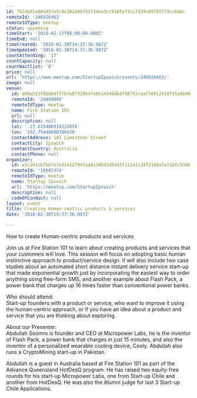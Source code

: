 ```yaml
---
id: 7654bd1e601837e5c0e382d49f51f34ea3cc918fe73cc7439c89755774cc64bc
remoteId: '246926463'
remoteIdType: meetup
status: upcoming
timeStart: '2018-02-13T08:00:00.000Z'
timeEnd: null
timeCreated: '2018-01-30T14:37:36.987Z'
timeUpdated: '2018-01-30T14:37:36.987Z'
countAttending: '17'
countCapacity: null
countWaitlist: '0'
price: null
url: 'https://www.meetup.com/StartupIpswich/events/246926463/'
image: null
venue:
  id: d09a513f86804ff7b7e07339b47e05a43468b4f98753caa778912418735a0b90
  remoteId: '24409009'
  remoteIdType: meetup
  name: Fire Station 101
  url: null
  description: null
  lat: '-27.615400314331055'
  lon: '152.75448608398438'
  contactAddress: 101 Limestone Street
  contactCity: Ipswich
  contactCountry: Australia
  contactPhone: null
organizer:
  id: e1c241cb7bb7e7e31412f9d7aa8134042d5d43f11141c34f2168a5a21bfc9386
  remoteId: '18507374'
  remoteIdType: meetup
  name: Startup Ipswich
  url: 'https://meetup.com/StartupIpswich'
  description: null
  codeOfConduct: null
layout: event
title: Creating Human-centric products & services
date: '2018-01-30T14:37:36.987Z'

---
```

<p>How to create Human-centric products and services</p> <p>Join us at Fire Station 101 to learn about creating products and services that your customers will love. This session will focus on adopting basic human instinctive approach to product/service design. It will also include two case studies about an automated short distance instant delivery service start-up that made exponential growth just by incorporating the easiest way to order anything using free-form SMS, and another example about Flash Pack, a power bank that charges up 16 times faster than conventional power banks.</p> <p>Who should attend:<br/>Start-up founders with a product or service, who want to improve it using the human-centric approach, or if you have an idea about a product and service that you are thinking about exploring.</p> <p>About our Presenter:<br/>Abdullah Soomro is founder and CEO at Micropower Labs, he is the inventor of Flash Pack, a power bank that charges in just 15 minutes, and also the inventor of a personalized wearable cooling device, Cooly. Abdullah also runs a CryptoMining start-up in Pakistan.</p> <p>Abdullah is a guest in Australia based at Fire Station 101 as part of the Advance Queensland HotDesQ program. He has raised two equity-free rounds for his start-up Micropower Labs, one from Start-up Chile and another from HotDesQ. He was also the Alumni judge for last 3 Start-up Chile Applications.</p>
